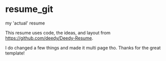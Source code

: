 # resume_git
my 'actual' resume

This resume uses code, the ideas, and layout from https://github.com/deedy/Deedy-Resume. 

I do changed a few things and made it multi page tho. Thanks for the great template!
